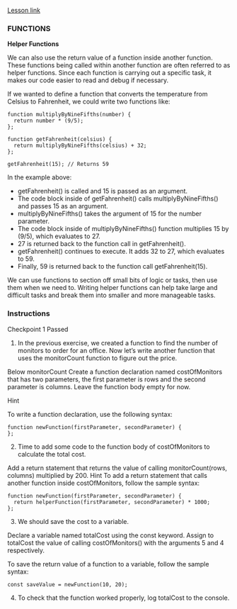 [Lesson link](https://www.codecademy.com/paths/build-web-apps-with-react/tracks/bwa-javascript-functions-arrays-and-loops/modules/learn-javascript-functions/lessons/functions/exercises/return-ii)

### FUNCTIONS

**Helper Functions**

We can also use the return value of a function inside another function. These functions being called within another function are often referred to as helper functions. Since each function is carrying out a specific task, it makes our code easier to read and debug if necessary.

If we wanted to define a function that converts the temperature from Celsius to Fahrenheit, we could write two functions like:
```
function multiplyByNineFifths(number) {
  return number * (9/5);
};

function getFahrenheit(celsius) {
  return multiplyByNineFifths(celsius) + 32;
};

getFahrenheit(15); // Returns 59
```
In the example above:

- getFahrenheit() is called and 15 is passed as an argument.
- The code block inside of getFahrenheit() calls multiplyByNineFifths() and passes 15 as an argument.
- multiplyByNineFifths() takes the argument of 15 for the number parameter.
- The code block inside of multiplyByNineFifths() function multiplies 15 by (9/5), which evaluates to 27.
- 27 is returned back to the function call in getFahrenheit().
- getFahrenheit() continues to execute. It adds 32 to 27, which evaluates to 59.
- Finally, 59 is returned back to the function call getFahrenheit(15).

We can use functions to section off small bits of logic or tasks, then use them when we need to. Writing helper functions can help take large and difficult tasks and break them into smaller and more manageable tasks.

### Instructions
Checkpoint 1 Passed
1. In the previous exercise, we created a function to find the number of monitors to order for an office. Now let’s write another function that uses the monitorCount function to figure out the price.

Below monitorCount Create a function declaration named costOfMonitors that has two parameters, the first parameter is rows and the second parameter is columns. Leave the function body empty for now.

Hint

To write a function declaration, use the following syntax:
```
function newFunction(firstParameter, secondParameter) {
};
```

2. Time to add some code to the function body of costOfMonitors to calculate the total cost.

Add a return statement that returns the value of calling monitorCount(rows, columns) multiplied by 200.
Hint
To add a return statement that calls another function inside costOfMonitors, follow the sample syntax:
```
function newFunction(firstParameter, secondParameter) {
  return helperFunction(firstParameter, secondParameter) * 1000;
};

```
3. We should save the cost to a variable.

Declare a variable named totalCost using the const keyword. Assign to totalCost the value of calling costOfMonitors() with the arguments 5 and 4 respectively.

To save the return value of a function to a variable, follow the sample syntax:
```
const saveValue = newFunction(10, 20);

```
4. To check that the function worked properly, log totalCost to the console.


